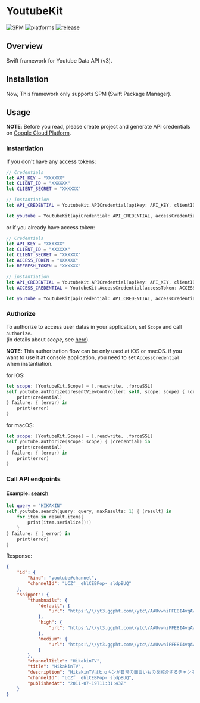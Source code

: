 # YoutubeKit

![SPM](https://img.shields.io/badge/SPM-supported-DE5C43)
![platforms](https://img.shields.io/badge/platform-iOS%20%7C%20macOS-lightgrey)
[![release](https://img.shields.io/github/v/release/Enchan1207/YoutubeKit)](https://github.com/Enchan1207/YoutubeKit/releases)

## Overview

Swift framework for Youtube Data API (v3).

## Installation

Now, This framework only supports SPM (Swift Package Manager).

## Usage

**NOTE**: Before you read, please create project and generate API credentials on [Google Cloud Platform](https://console.cloud.google.com/).

### Instantiation

If you don't have any access tokens:

```swift
// Credentials
let API_KEY = "XXXXXX"
let CLIENT_ID = "XXXXXX"
let CLIENT_SECRET = "XXXXXX"

// instantiation 
let API_CREDENTIAL = YoutubeKit.APICredential(apikey: API_KEY, clientID: CLIENT_ID, clientSecret: CLIENT_SECRET)

let youtube = YoutubeKit(apiCredential: API_CREDENTIAL, accessCredential: nil)
```

or if you already have access token:

```swift
// Credentials
let API_KEY = "XXXXXX"
let CLIENT_ID = "XXXXXX"
let CLIENT_SECRET = "XXXXXX"
let ACCESS_TOKEN = "XXXXXX"
let REFRESH_TOKEN = "XXXXXX"

// instantiation 
let API_CREDENTIAL = YoutubeKit.APICredential(apikey: API_KEY, clientID: CLIENT_ID, clientSecret: CLIENT_SECRET)
let ACCESS_CREDENTIAL = YoutubeKit.AccessCredential(accessToken: ACCESS_TOKEN, refreshToken: REFRESH_TOKEN, expires: Date(), grantedScopes: [.readwrite])

let youtube = YoutubeKit(apiCredential: API_CREDENTIAL, accessCredential: ACCESS_CREDENTIAL)
```

### Authorize

To authorize to access user datas in your application, set `Scope` and call `authorize`.  
(in details about *scope*, see [here](https://developers.google.com/youtube/v3/guides/auth/server-side-web-apps#identify-access-scopes)).

**NOTE**: This authorization flow can be only used at iOS or macOS. if you want to use it at console application, you need to set `AccessCredential` when instantiation.  

for iOS:

```swift
let scope: [YoutubeKit.Scope] = [.readwrite, .forceSSL]
self.youtube.authorize(presentViewController: self, scope: scope) { (credential) in
    print(credential)
} failure: { (error) in
    print(error)
}
```

for macOS:

```swift
let scope: [YoutubeKit.Scope] = [.readwrite, .forceSSL]
self.youtube.authorize(scope: scope) { (credential) in
    print(credential)
} failure: { (error) in
    print(error)
}
```

### Call API endpoints

#### Example: [search](https://developers.google.com/youtube/v3/docs/search/list)

```swift
let query = "HIKAKIN"
self.youtube.search(query: query, maxResults: 1) { (result) in
    for item in result.items{
        print(item.serialize()!)
    }
} failure: { (_error) in
    print(error)
}
```

Response:

```json
{
    "id": {
        "kind": "youtube#channel",
        "channelId": "UCZf__ehlCEBPop-_sldpBUQ"
    },
    "snippet": {
        "thumbnails": {
            "default": {
                "url": "https:\/\/yt3.ggpht.com\/ytc\/AAUvwniFFE8I4vqAWJY-iQltV1kvYhtD-iM0wgsS6nv9lA=s88-c-k-c0xffffffff-no-rj-mo"
            },
            "high": {
                "url": "https:\/\/yt3.ggpht.com\/ytc\/AAUvwniFFE8I4vqAWJY-iQltV1kvYhtD-iM0wgsS6nv9lA=s800-c-k-c0xffffffff-no-rj-mo"
            },
            "medium": {
                "url": "https:\/\/yt3.ggpht.com\/ytc\/AAUvwniFFE8I4vqAWJY-iQltV1kvYhtD-iM0wgsS6nv9lA=s240-c-k-c0xffffffff-no-rj-mo"
            }
        },
        "channelTitle": "HikakinTV",
        "title": "HikakinTV",
        "description": "HikakinTVはヒカキンが日常の面白いものを紹介するチャンネルです。 ◇プロフィール◇ YouTubeにてHIKAKIN、HikakinTV、HikakinGames、HikakinBlogと ４つの ...",
        "channelId": "UCZf__ehlCEBPop-_sldpBUQ",
        "publishedAt": "2011-07-19T11:31:43Z"
    }
}
```


